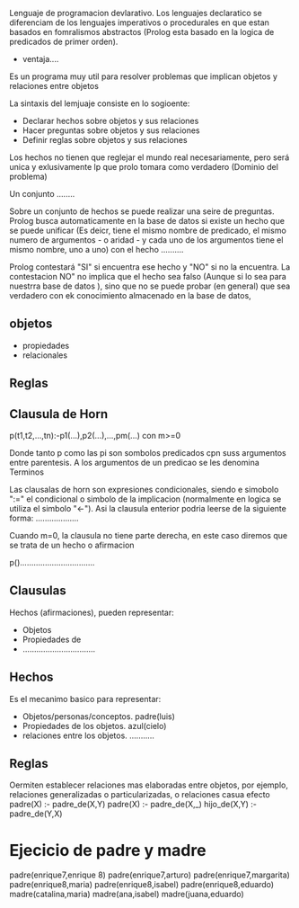 Lenguaje de programacion devlarativo. Los lenguajes declaratico se diferenciam de los lenguajes imperativos o procedurales en que estan basados en fomralismos abstractos (Prolog esta basado en la logica de predicados de primer orden).
- ventaja....

Es un programa muy util para resolver problemas que implican objetos y relaciones entre objetos

La sintaxis del lemjuaje consiste en lo sogioente:
- Declarar hechos sobre objetos y sus relaciones
- Hacer preguntas sobre objetos y sus relaciones
- Definir reglas sobre objetos y sus relaciones

Los hechos no tienen que reglejar el mundo real necesariamente, pero será unica y exlusivamente lp que prolo tomara como verdadero (Dominio del problema)

Un conjunto ........

Sobre un conjunto de hechos se puede realizar una seire de preguntas.
Prolog busca automaticamente en la base de datos si existe un hecho que se puede unificar (Es deicr, tiene el mismo nombre de predicado, el mismo numero de argumentos - o aridad - y cada uno de los argumentos tiene el mismo nombre, uno a uno) con el hecho ..........

Prolog contestará "SI" si encuentra ese hecho y "NO" si no la encuentra. La contestacion NO" no implica que el hecho sea falso (Aunque si lo sea para nuestrra base de datos ), sino que no se puede probar (en general) que sea verdadero con ek conocimiento almacenado en la base de datos,

## objetos
- propiedades
- relacionales

## Reglas
## Clausula de Horn
p(t1,t2,...,tn):-p1(...),p2(...),...,pm(...) con m>=0

Donde tanto p como las pi son sombolos predicados cpn suss argumentos entre parentesis. A los argumentos de un predicao se les denomina Terminos

Las clausalas de horn son expresiones condicionales, siendo e simobolo ":=" el condicional o simbolo de la implicacion (normalmente en logica se utiliza el simbolo "<-"). Asi la clausula enterior podria leerse de la siguiente forma: ...................

Cuando m=0, la clausula no tiene parte derecha, en este caso diremos que se trata de un hecho o afirmacion

p().................................


## Clausulas 
Hechos (afirmaciones), pueden representar:
- Objetos
- Propiedades de 
- ................................


## Hechos 
Es el mecanimo basico para representar:
- Objetos/personas/conceptos. padre(luis)
- Propiedades de los objetos. azul(cielo)
- relaciones entre los objetos. ...........

## Reglas
Oermiten establecer relaciones mas elaboradas entre objetos, por ejemplo, relaciones generalizadas o particularizadas, o relaciones casua efecto
padre(X) :- padre_de(X,Y)
padre(X) :- padre_de(X,\_)
hijo_de(X,Y) :- padre_de(Y,X)


# Ejecicio de padre y madre 
padre(enrique7,enrique 8)
padre(enrique7,arturo)
padre(enrique7,margarita)
padre(enrique8,maria)
padre(enrique8,isabel)
padre(enrique8,eduardo)
madre(catalina,maria)
madre(ana,isabel)
madre(juana,eduardo)